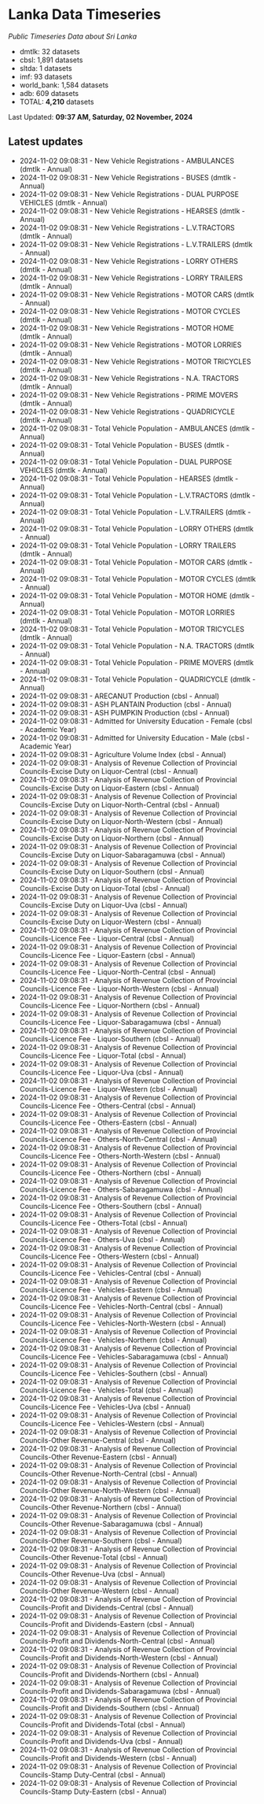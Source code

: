 # Lanka Data Timeseries
*Public Timeseries Data about Sri Lanka*

* dmtlk: 32 datasets
* cbsl: 1,891 datasets
* sltda: 1 datasets
* imf: 93 datasets
* world_bank: 1,584 datasets
* adb: 609 datasets
* TOTAL: **4,210** datasets

Last Updated: **09:37 AM, Saturday, 02 November, 2024**

## Latest updates

* 2024-11-02 09:08:31 - New Vehicle Registrations - AMBULANCES (dmtlk - Annual)
* 2024-11-02 09:08:31 - New Vehicle Registrations - BUSES (dmtlk - Annual)
* 2024-11-02 09:08:31 - New Vehicle Registrations - DUAL PURPOSE VEHICLES (dmtlk - Annual)
* 2024-11-02 09:08:31 - New Vehicle Registrations - HEARSES (dmtlk - Annual)
* 2024-11-02 09:08:31 - New Vehicle Registrations - L.V.TRACTORS (dmtlk - Annual)
* 2024-11-02 09:08:31 - New Vehicle Registrations - L.V.TRAILERS (dmtlk - Annual)
* 2024-11-02 09:08:31 - New Vehicle Registrations - LORRY OTHERS (dmtlk - Annual)
* 2024-11-02 09:08:31 - New Vehicle Registrations - LORRY TRAILERS (dmtlk - Annual)
* 2024-11-02 09:08:31 - New Vehicle Registrations - MOTOR CARS (dmtlk - Annual)
* 2024-11-02 09:08:31 - New Vehicle Registrations - MOTOR CYCLES (dmtlk - Annual)
* 2024-11-02 09:08:31 - New Vehicle Registrations - MOTOR HOME (dmtlk - Annual)
* 2024-11-02 09:08:31 - New Vehicle Registrations - MOTOR LORRIES (dmtlk - Annual)
* 2024-11-02 09:08:31 - New Vehicle Registrations - MOTOR TRICYCLES (dmtlk - Annual)
* 2024-11-02 09:08:31 - New Vehicle Registrations - N.A. TRACTORS (dmtlk - Annual)
* 2024-11-02 09:08:31 - New Vehicle Registrations - PRIME MOVERS (dmtlk - Annual)
* 2024-11-02 09:08:31 - New Vehicle Registrations - QUADRICYCLE (dmtlk - Annual)
* 2024-11-02 09:08:31 - Total Vehicle Population - AMBULANCES (dmtlk - Annual)
* 2024-11-02 09:08:31 - Total Vehicle Population - BUSES (dmtlk - Annual)
* 2024-11-02 09:08:31 - Total Vehicle Population - DUAL PURPOSE VEHICLES (dmtlk - Annual)
* 2024-11-02 09:08:31 - Total Vehicle Population - HEARSES (dmtlk - Annual)
* 2024-11-02 09:08:31 - Total Vehicle Population - L.V.TRACTORS (dmtlk - Annual)
* 2024-11-02 09:08:31 - Total Vehicle Population - L.V.TRAILERS (dmtlk - Annual)
* 2024-11-02 09:08:31 - Total Vehicle Population - LORRY OTHERS (dmtlk - Annual)
* 2024-11-02 09:08:31 - Total Vehicle Population - LORRY TRAILERS (dmtlk - Annual)
* 2024-11-02 09:08:31 - Total Vehicle Population - MOTOR CARS (dmtlk - Annual)
* 2024-11-02 09:08:31 - Total Vehicle Population - MOTOR CYCLES (dmtlk - Annual)
* 2024-11-02 09:08:31 - Total Vehicle Population - MOTOR HOME (dmtlk - Annual)
* 2024-11-02 09:08:31 - Total Vehicle Population - MOTOR LORRIES (dmtlk - Annual)
* 2024-11-02 09:08:31 - Total Vehicle Population - MOTOR TRICYCLES (dmtlk - Annual)
* 2024-11-02 09:08:31 - Total Vehicle Population - N.A. TRACTORS (dmtlk - Annual)
* 2024-11-02 09:08:31 - Total Vehicle Population - PRIME MOVERS (dmtlk - Annual)
* 2024-11-02 09:08:31 - Total Vehicle Population - QUADRICYCLE (dmtlk - Annual)
* 2024-11-02 09:08:31 - ARECANUT Production (cbsl - Annual)
* 2024-11-02 09:08:31 - ASH PLANTAIN Production (cbsl - Annual)
* 2024-11-02 09:08:31 - ASH PUMPKIN Production (cbsl - Annual)
* 2024-11-02 09:08:31 - Admitted for University Education - Female (cbsl - Academic Year)
* 2024-11-02 09:08:31 - Admitted for University Education - Male (cbsl - Academic Year)
* 2024-11-02 09:08:31 - Agriculture Volume Index (cbsl - Annual)
* 2024-11-02 09:08:31 - Analysis of Revenue Collection of Provincial Councils-Excise Duty on Liquor-Central (cbsl - Annual)
* 2024-11-02 09:08:31 - Analysis of Revenue Collection of Provincial Councils-Excise Duty on Liquor-Eastern (cbsl - Annual)
* 2024-11-02 09:08:31 - Analysis of Revenue Collection of Provincial Councils-Excise Duty on Liquor-North-Central (cbsl - Annual)
* 2024-11-02 09:08:31 - Analysis of Revenue Collection of Provincial Councils-Excise Duty on Liquor-North-Western (cbsl - Annual)
* 2024-11-02 09:08:31 - Analysis of Revenue Collection of Provincial Councils-Excise Duty on Liquor-Northern (cbsl - Annual)
* 2024-11-02 09:08:31 - Analysis of Revenue Collection of Provincial Councils-Excise Duty on Liquor-Sabaragamuwa (cbsl - Annual)
* 2024-11-02 09:08:31 - Analysis of Revenue Collection of Provincial Councils-Excise Duty on Liquor-Southern (cbsl - Annual)
* 2024-11-02 09:08:31 - Analysis of Revenue Collection of Provincial Councils-Excise Duty on Liquor-Total (cbsl - Annual)
* 2024-11-02 09:08:31 - Analysis of Revenue Collection of Provincial Councils-Excise Duty on Liquor-Uva (cbsl - Annual)
* 2024-11-02 09:08:31 - Analysis of Revenue Collection of Provincial Councils-Excise Duty on Liquor-Western (cbsl - Annual)
* 2024-11-02 09:08:31 - Analysis of Revenue Collection of Provincial Councils-Licence Fee - Liquor-Central (cbsl - Annual)
* 2024-11-02 09:08:31 - Analysis of Revenue Collection of Provincial Councils-Licence Fee - Liquor-Eastern (cbsl - Annual)
* 2024-11-02 09:08:31 - Analysis of Revenue Collection of Provincial Councils-Licence Fee - Liquor-North-Central (cbsl - Annual)
* 2024-11-02 09:08:31 - Analysis of Revenue Collection of Provincial Councils-Licence Fee - Liquor-North-Western (cbsl - Annual)
* 2024-11-02 09:08:31 - Analysis of Revenue Collection of Provincial Councils-Licence Fee - Liquor-Northern (cbsl - Annual)
* 2024-11-02 09:08:31 - Analysis of Revenue Collection of Provincial Councils-Licence Fee - Liquor-Sabaragamuwa (cbsl - Annual)
* 2024-11-02 09:08:31 - Analysis of Revenue Collection of Provincial Councils-Licence Fee - Liquor-Southern (cbsl - Annual)
* 2024-11-02 09:08:31 - Analysis of Revenue Collection of Provincial Councils-Licence Fee - Liquor-Total (cbsl - Annual)
* 2024-11-02 09:08:31 - Analysis of Revenue Collection of Provincial Councils-Licence Fee - Liquor-Uva (cbsl - Annual)
* 2024-11-02 09:08:31 - Analysis of Revenue Collection of Provincial Councils-Licence Fee - Liquor-Western (cbsl - Annual)
* 2024-11-02 09:08:31 - Analysis of Revenue Collection of Provincial Councils-Licence Fee - Others-Central (cbsl - Annual)
* 2024-11-02 09:08:31 - Analysis of Revenue Collection of Provincial Councils-Licence Fee - Others-Eastern (cbsl - Annual)
* 2024-11-02 09:08:31 - Analysis of Revenue Collection of Provincial Councils-Licence Fee - Others-North-Central (cbsl - Annual)
* 2024-11-02 09:08:31 - Analysis of Revenue Collection of Provincial Councils-Licence Fee - Others-North-Western (cbsl - Annual)
* 2024-11-02 09:08:31 - Analysis of Revenue Collection of Provincial Councils-Licence Fee - Others-Northern (cbsl - Annual)
* 2024-11-02 09:08:31 - Analysis of Revenue Collection of Provincial Councils-Licence Fee - Others-Sabaragamuwa (cbsl - Annual)
* 2024-11-02 09:08:31 - Analysis of Revenue Collection of Provincial Councils-Licence Fee - Others-Southern (cbsl - Annual)
* 2024-11-02 09:08:31 - Analysis of Revenue Collection of Provincial Councils-Licence Fee - Others-Total (cbsl - Annual)
* 2024-11-02 09:08:31 - Analysis of Revenue Collection of Provincial Councils-Licence Fee - Others-Uva (cbsl - Annual)
* 2024-11-02 09:08:31 - Analysis of Revenue Collection of Provincial Councils-Licence Fee - Others-Western (cbsl - Annual)
* 2024-11-02 09:08:31 - Analysis of Revenue Collection of Provincial Councils-Licence Fee - Vehicles-Central (cbsl - Annual)
* 2024-11-02 09:08:31 - Analysis of Revenue Collection of Provincial Councils-Licence Fee - Vehicles-Eastern (cbsl - Annual)
* 2024-11-02 09:08:31 - Analysis of Revenue Collection of Provincial Councils-Licence Fee - Vehicles-North-Central (cbsl - Annual)
* 2024-11-02 09:08:31 - Analysis of Revenue Collection of Provincial Councils-Licence Fee - Vehicles-North-Western (cbsl - Annual)
* 2024-11-02 09:08:31 - Analysis of Revenue Collection of Provincial Councils-Licence Fee - Vehicles-Northern (cbsl - Annual)
* 2024-11-02 09:08:31 - Analysis of Revenue Collection of Provincial Councils-Licence Fee - Vehicles-Sabaragamuwa (cbsl - Annual)
* 2024-11-02 09:08:31 - Analysis of Revenue Collection of Provincial Councils-Licence Fee - Vehicles-Southern (cbsl - Annual)
* 2024-11-02 09:08:31 - Analysis of Revenue Collection of Provincial Councils-Licence Fee - Vehicles-Total (cbsl - Annual)
* 2024-11-02 09:08:31 - Analysis of Revenue Collection of Provincial Councils-Licence Fee - Vehicles-Uva (cbsl - Annual)
* 2024-11-02 09:08:31 - Analysis of Revenue Collection of Provincial Councils-Licence Fee - Vehicles-Western (cbsl - Annual)
* 2024-11-02 09:08:31 - Analysis of Revenue Collection of Provincial Councils-Other Revenue-Central (cbsl - Annual)
* 2024-11-02 09:08:31 - Analysis of Revenue Collection of Provincial Councils-Other Revenue-Eastern (cbsl - Annual)
* 2024-11-02 09:08:31 - Analysis of Revenue Collection of Provincial Councils-Other Revenue-North-Central (cbsl - Annual)
* 2024-11-02 09:08:31 - Analysis of Revenue Collection of Provincial Councils-Other Revenue-North-Western (cbsl - Annual)
* 2024-11-02 09:08:31 - Analysis of Revenue Collection of Provincial Councils-Other Revenue-Northern (cbsl - Annual)
* 2024-11-02 09:08:31 - Analysis of Revenue Collection of Provincial Councils-Other Revenue-Sabaragamuwa (cbsl - Annual)
* 2024-11-02 09:08:31 - Analysis of Revenue Collection of Provincial Councils-Other Revenue-Southern (cbsl - Annual)
* 2024-11-02 09:08:31 - Analysis of Revenue Collection of Provincial Councils-Other Revenue-Total (cbsl - Annual)
* 2024-11-02 09:08:31 - Analysis of Revenue Collection of Provincial Councils-Other Revenue-Uva (cbsl - Annual)
* 2024-11-02 09:08:31 - Analysis of Revenue Collection of Provincial Councils-Other Revenue-Western (cbsl - Annual)
* 2024-11-02 09:08:31 - Analysis of Revenue Collection of Provincial Councils-Profit and Dividends-Central (cbsl - Annual)
* 2024-11-02 09:08:31 - Analysis of Revenue Collection of Provincial Councils-Profit and Dividends-Eastern (cbsl - Annual)
* 2024-11-02 09:08:31 - Analysis of Revenue Collection of Provincial Councils-Profit and Dividends-North-Central (cbsl - Annual)
* 2024-11-02 09:08:31 - Analysis of Revenue Collection of Provincial Councils-Profit and Dividends-North-Western (cbsl - Annual)
* 2024-11-02 09:08:31 - Analysis of Revenue Collection of Provincial Councils-Profit and Dividends-Northern (cbsl - Annual)
* 2024-11-02 09:08:31 - Analysis of Revenue Collection of Provincial Councils-Profit and Dividends-Sabaragamuwa (cbsl - Annual)
* 2024-11-02 09:08:31 - Analysis of Revenue Collection of Provincial Councils-Profit and Dividends-Southern (cbsl - Annual)
* 2024-11-02 09:08:31 - Analysis of Revenue Collection of Provincial Councils-Profit and Dividends-Total (cbsl - Annual)
* 2024-11-02 09:08:31 - Analysis of Revenue Collection of Provincial Councils-Profit and Dividends-Uva (cbsl - Annual)
* 2024-11-02 09:08:31 - Analysis of Revenue Collection of Provincial Councils-Profit and Dividends-Western (cbsl - Annual)
* 2024-11-02 09:08:31 - Analysis of Revenue Collection of Provincial Councils-Stamp Duty-Central (cbsl - Annual)
* 2024-11-02 09:08:31 - Analysis of Revenue Collection of Provincial Councils-Stamp Duty-Eastern (cbsl - Annual)